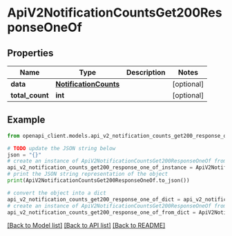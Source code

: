 # ApiV2NotificationCountsGet200ResponseOneOf


## Properties

Name | Type | Description | Notes
------------ | ------------- | ------------- | -------------
**data** | [**NotificationCounts**](NotificationCounts.md) |  | [optional] 
**total_count** | **int** |  | [optional] 

## Example

```python
from openapi_client.models.api_v2_notification_counts_get200_response_one_of import ApiV2NotificationCountsGet200ResponseOneOf

# TODO update the JSON string below
json = "{}"
# create an instance of ApiV2NotificationCountsGet200ResponseOneOf from a JSON string
api_v2_notification_counts_get200_response_one_of_instance = ApiV2NotificationCountsGet200ResponseOneOf.from_json(json)
# print the JSON string representation of the object
print(ApiV2NotificationCountsGet200ResponseOneOf.to_json())

# convert the object into a dict
api_v2_notification_counts_get200_response_one_of_dict = api_v2_notification_counts_get200_response_one_of_instance.to_dict()
# create an instance of ApiV2NotificationCountsGet200ResponseOneOf from a dict
api_v2_notification_counts_get200_response_one_of_from_dict = ApiV2NotificationCountsGet200ResponseOneOf.from_dict(api_v2_notification_counts_get200_response_one_of_dict)
```
[[Back to Model list]](../README.md#documentation-for-models) [[Back to API list]](../README.md#documentation-for-api-endpoints) [[Back to README]](../README.md)


